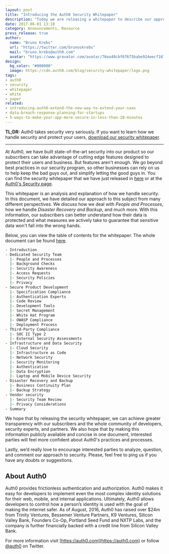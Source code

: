 ```yaml
---
layout: post
title: "Introducing the Auth0 Security Whitepaper"
description: "Today we are releasing a whitepaper to describe our approach to security so that our subscribers can understand how their data is protected"
date: 2017-06-01 13:10
category: Announcements, Resource
press_release: true
author:
  name: "Bruno Krebs"
  url: "https://twitter.com/brunoskrebs"
  mail: "bruno.krebs@auth0.com"
  avatar: "https://www.gravatar.com/avatar/76ea40cbf67675babe924eecf167b9b8?s=60"
design:
  bg_color: "#000000"
  image: https://cdn.auth0.com/blog/security-whitepaper/logo.png
tags:
- auth0
- security
- whitepaper
- white
- paper
related:
- introducing-auth0-extend-the-new-way-to-extend-your-saas
- data-breach-response-planning-for-startups
- 5-ways-to-make-your-app-more-secure-in-less-than-20-minutes
---
```


**TL;DR:** Auth0 takes security very seriously. If you want to learn how we handle security and protect your users, [download our security whitepaper](https://cdn.auth0.com/website/security/auth0s-information-security.pdf).

---


At Auth0, we have built state-of-the-art security into our product so our subscribers can take advantage of cutting edge features designed to protect their users and business. But features aren't enough. We go beyond best practices in our security program, so other businesses can rely on us to help keep the bad guys out, and simplify letting the good guys in. You can find the security whitepaper that we have just released in [here](https://cdn.auth0.com/website/security/auth0s-information-security.pdf) or at the [Auth0's Security page](https://auth0.com/security).

This whitepaper is an analysis and explanation of how we handle security. In this document, we have detailed our approach to this subject from many different perspectives. We discuss how we deal with *People and Processes*, how we handle *Disaster Recovery and Backup*, and much more. With this information, our subscribers can better understand how their data is protected and what measures we actively take to guarantee that sensitive data won't fall into the wrong hands.

Below, you can view the table of contents for the whitepaper. The whole document can be found [here](https://cdn.auth0.com/website/security/auth0s-information-security.pdf).

```bash
- Introduction
- Dedicated Security Team
  |- People and Processes
  |- Background Checks
  |- Security Awareness
  |- Access Requests
  |- Security Policies
  |- Privacy
- Secure Product Development
  |- Specification Compliance
  |- Authentication Experts
  |- Code Review
  |- Development Tools
  |- Secret Management
  |- White Hat Program
  |- OWASP Compliance
  |- Deployment Process
- Third-Party Compliance
  |- SOC II Type 2
  |- External Security Assessments
- Infrastructure and Data Security
  |- Cloud Security
  |- Infrastructure as Code
  |- Network Security
  |- Security Monitoring
  |- Authentication
  |- Data Encryption
  |- Laptop and Mobile Device Security
- Disaster Recovery and Backup
  |- Business Continuity Plan
  |- Backup Strategy
- Vendor security
  |- Security Team Review
  |- Privacy Considerations
- Summary
```

We hope that by releasing the security whitepaper, we can achieve greater transparency with our subscribers and the whole community of developers, security experts, and partners. We also hope that by making this information publicly available and concise in one document, interested parties will feel more confident about Auth0's practices and processes.

Lastly, we’d really love to encourage interested parties to analyze, question, and comment our approach to security. Please, feel free to ping us if you have any doubts or suggestions.

## About Auth0

Auth0 provides frictionless authentication and authorization. Auth0 makes it easy for developers to implement even the most complex identity solutions for their web, mobile, and internal applications. Ultimately, Auth0 allows developers to control how a person’s identity is used with the goal of making the internet safer. As of August, 2016, Auth0 has raised over $24m from Trinity Ventures, Bessemer Venture Partners, K9 Ventures, Silicon Valley Bank, Founders Co-Op, Portland Seed Fund and NXTP Labs, and the company is further financially backed with a credit line from Silicon Valley Bank.

For more information visit [https://auth0.com](https://auth0.com) or follow [@auth0](https://twitter.com/auth0) on Twitter.
